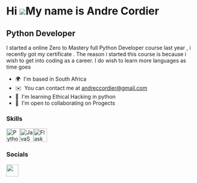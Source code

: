 Hi ![](https://user-images.githubusercontent.com/18350557/176309783-0785949b-9127-417c-8b55-ab5a4333674e.gif)My name is Andre Cordier
=====================================================================================================================================

Python Developer
----------------

I started a online Zero to Mastery full Python Developer course last year , i recently got my certificate . The reason i started this course is because i wish to get into coding as a career. I do wish to learn more languages as time goes

* 🌍  I'm based in South Africa
* ✉️  You can contact me at [andreccordier@gmail.com](mailto:andreccordier@gmail.com)
* 🧠  I'm learning Ethical Hacking in python
* 🤝  I'm open to collaborating on Progects

### Skills


<p align="left">
<a href="https://www.python.org/" target="_blank" rel="noreferrer"><img src="https://raw.githubusercontent.com/danielcranney/readme-generator/main/public/icons/skills/python-colored.svg" width="36" height="36" alt="Python" /></a><a href="https://developer.mozilla.org/en-US/docs/Web/JavaScript" target="_blank" rel="noreferrer"><img src="https://raw.githubusercontent.com/danielcranney/readme-generator/main/public/icons/skills/javascript-colored.svg" width="36" height="36" alt="JavaScript" /></a><a href="https://flask.palletsprojects.com/en/2.0.x/" target="_blank" rel="noreferrer"><img src="https://raw.githubusercontent.com/danielcranney/readme-generator/main/public/icons/skills/flask-colored.svg" width="36" height="36" alt="Flask" /></a>
</p>


### Socials

<p align="left"> <a href="https://www.github.com/KingOdds" target="_blank" rel="noreferrer"> <picture> <source media="(prefers-color-scheme: dark)" srcset="https://raw.githubusercontent.com/danielcranney/readme-generator/main/public/icons/socials/github-dark.svg" /> <source media="(prefers-color-scheme: light)" srcset="https://raw.githubusercontent.com/danielcranney/readme-generator/main/public/icons/socials/github.svg" /> <img src="https://raw.githubusercontent.com/danielcranney/readme-generator/main/public/icons/socials/github.svg" width="32" height="32" /> </picture> </a></p>
